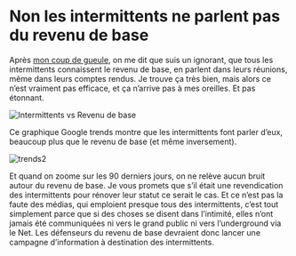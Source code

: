 # Non les intermittents ne parlent pas du revenu de base

Après [mon coup de gueule](https://tcrouzet.com/2014/06/13/crise-des-intermittents-une-belle-opportunite/), on me dit que suis un ignorant, que tous les intermittents connaissent le revenu de base, en parlent dans leurs réunions, même dans leurs comptes rendus. Je trouve ça très bien, mais alors ce n’est vraiment pas efficace, et ça n’arrive pas à mes oreilles. Et pas étonnant.<span id="more-36013"></span>

![Intermittents vs Revenu de base](https://tcrouzet.com/images_tc/2014/06/trends1.png)

Ce graphique Google trends montre que les intermittents font parler d’eux, beaucoup plus que le revenu de base (et même inversement).

![trends2](https://tcrouzet.com/images_tc/2014/06/trends2.png)

Et quand on zoome sur les 90 derniers jours, on ne relève aucun bruit autour du revenu de base. Je vous promets que s’il était une revendication des intermittents pour rénover leur statut ce serait le cas. Et ce n’est pas la faute des médias, qui emploient presque tous des intermittents, c’est tout simplement parce que si des choses se disent dans l’intimité, elles n’ont jamais été communiquées ni vers le grand public ni vers l’underground via le Net. Les défenseurs du revenu de base devraient donc lancer une campagne d’information à destination des intermittents.